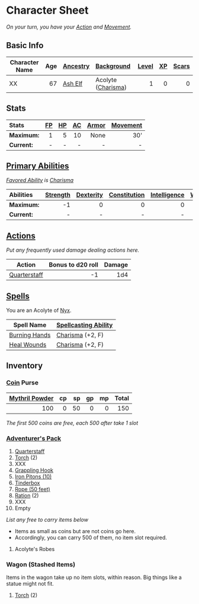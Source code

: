 # Character Sheet

*On your turn, you have your [Action](../../../../Game%20Procedures/Core%20Procedures/Action.md) and [Movement](../../../../Game%20Procedures/Combat/Movement.md).*

## Basic Info

| Character Name | Age | [Ancestry](../../../../Player%20Characters/Ancenstries/Ancestry.md)                           | [Background](../../../../Player%20Characters/Backgrounds/Background.md)                  | [Level](../../../../Player%20Characters/Derived%20Statistics/Level.md) | [XP](../../../../Player%20Characters/Derived%20Statistics/Experience%20Points.md) | [Scars](../../../../Player%20Characters/Derived%20Statistics/Scars.md) |
| -------------- | --: | :----------------------------------------------------------------------------------------- | :------------------------------------------------------------------------------------ | ------------------------------------------------------------------: | -----------------------------------------------------------------------------: | ------------------------------------------------------------------: |
| XX             |  67 | [Ash Elf](../../../../Player%20Characters/Ancenstries/The%20People%20of%20Mithrinia/Elves.md) | Acolyte ([Charisma](../../../../Player%20Characters/The%20Ability%20Scores/Charisma.md)) |                                                                   1 |                                                                              0 |                                                                   0 |

## Stats

| Stats        | [FP](../../../../Player%20Characters/Derived%20Statistics/Fatigue%20Points.md) | [HP](../../../../Player%20Characters/Derived%20Statistics/Health%20Points.md) | [AC](../../../../Player%20Characters/Derived%20Statistics/Armor%20Class.md) | [Armor](../../../../Items%20and%20Gear/Armor/Armor.md) | [Movement](../../../../Game%20Procedures/Combat/Movement.md) |
| :----------- | --------------------------------------------------------------------------: | -------------------------------------------------------------------------: | -----------------------------------------------------------------------: | --------------------------------------------------: | --------------------------------------------------------: |
| **Maximum:** |                                                                           1 |                                                                          5 |                                                                       10 |                                                None |                                                       30' |
| **Current:** |                                                                           - |                                                                          - |                                                                        - |                                                   - |                                                         - |

## [Primary Abilities](../../../../Player%20Characters/The%20Ability%20Scores/Ability%20Scores.md)

*[Favored Ability](../../../../Player%20Characters/Backgrounds/Favored%20Ability.md) is [Charisma](../../../../Player%20Characters/The%20Ability%20Scores/Charisma.md)*

| Abilities    | [Strength](../../../../Player%20Characters/The%20Ability%20Scores/Strength.md) | [Dexterity](../../../../Player%20Characters/The%20Ability%20Scores/Dexterity.md) | [Constitution](../../../../Player%20Characters/The%20Ability%20Scores/Constitution.md) | [Intelligence](../../../../Player%20Characters/The%20Ability%20Scores/Intelligence.md) | [Wisdom](../../../../Player%20Characters/The%20Ability%20Scores/Wisdom.md)<br> | [Charisma](../../../../Player%20Characters/The%20Ability%20Scores/Charisma.md)<br> |
| :----------- | -----------------------------------------------------------------------: | -------------------------------------------------------------------------: | -------------------------------------------------------------------------------: | -------------------------------------------------------------------------------: | -----------------------------------------------------------------------: | ---------------------------------------------------------------------------: |
| **Maximum:** |                                                                       -1 |                                                                          0 |                                                                                0 |                                                                                0 |                                                                        2 |                                                                            2 |
| **Current:** |                                                                        - |                                                                          - |                                                                                - |                                                                                - |                                                                        - |                                                                            - |

## [Actions](../../../../Game%20Procedures/Core%20Procedures/Action.md)

*Put any frequently used damage dealing actions here.*

| Action                                                                                            | Bonus to d20 roll | Damage |
| ------------------------------------------------------------------------------------------------- | ----------------: | -----: |
| [Quarterstaff](../../../../Items%20and%20Gear/Weapons/Melee%20Weapons/Small%20Simple%20Weapon.md) |                -1 |    1d4 |

## [Spells](../../../../Magic/Spells.md)

You are an Acolyte of [Nyx](../../../../Magic/Deities/Mithrinian%20Pantheons/Mithrinian%20Deities/Nyx.md).

| Spell Name                                                                              | [Spellcasting Ability](../../../../Magic/Spellcasting/Spellcasting%20Ability.md)       |
| --------------------------------------------------------------------------------------- | ----------------------------------------------------------------------------------- |
| [Burning Hands](../../../../Magic/Spells/Spells%20by%20Level/Level%201/Burning%20Hands.md) | [Charisma](../../../../Player%20Characters/The%20Ability%20Scores/Charisma.md) (+2, F) |
| [Heal Wounds](../../../../Magic/Spells/Spells%20by%20Level/Level%201/Heal%20Wounds.md)     | [Charisma](../../../../Player%20Characters/The%20Ability%20Scores/Charisma.md) (+2, F) |

## Inventory

### [Coin](../../../../Resources%20for%20GMs/Economy/Coins.md) Purse

| [Mythril Powder](../../../../Magic/Spellcasting/Mythril.md) |  cp |  sp |  gp |  mp | Total |
| ------------------------------------------: | --: | --: | --: | --: | ----: |
|                                         100 |   0 |  50 |   0 |   0 |   150 |

*The first 500 coins are free, each 500 after take 1 slot*

### [Adventurer's Pack](../../../../Items%20and%20Gear/Gear/100%20Coins/Adventurer's%20Pack.md)

1. [Quarterstaff](../../../../Items%20and%20Gear/Weapons/Melee%20Weapons/Small%20Simple%20Weapon.md)
2. [Torch](../../../../Items%20and%20Gear/Gear/1%20Coin/Torch.md) (2)
3. XXX
4. [Grappling Hook](../../../../Items%20and%20Gear/Gear/25%20Coins/Grappling%20Hook.md)
5. [Iron Pitons (10)](../../../../Items%20and%20Gear/Gear/10%20Coins/Iron%20Piton.md)
6. [Tinderbox](../../../../Items%20and%20Gear/Gear/10%20Coins/Tinderbox.md)
7. [Rope (50 feet)](../../../../Items%20and%20Gear/Gear/50%20Coins/Rope%20(50%20feet).md)
8. [Ration](../../../../Items%20and%20Gear/Gear/1%20Coin/Ration.md) (2)
9. XXX
10. Empty

*List any free to carry items below*
- Items as small as coins but are not coins go here.
- Accordingly, you can carry 500 of them, no item slot required.

1. Acolyte's Robes

### Wagon (Stashed Items)

Items in the wagon take up no item slots, within reason. Big things like a statue might not fit.

1. [Torch](../../../../Items%20and%20Gear/Gear/1%20Coin/Torch.md) (2)
